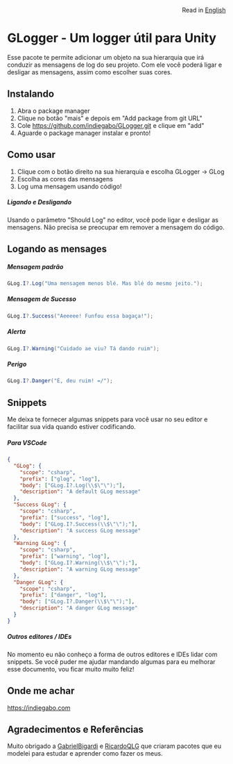 <p align="right">
  Read in <a href="https://github.com/indiegabo/rela3">English</a>
</p>

# GLogger - Um logger útil para Unity

Esse pacote te permite adicionar um objeto na sua hierarquia que irá conduzir as mensagens de log do seu projeto. Com ele você poderá ligar e desligar as mensagens, assim como escolher suas cores.

## Instalando

1. Abra o package manager
2. Clique no botão "mais" e depois em "Add package from git URL"
3. Cole https://github.com/indiegabo/GLogger.git e clique em "add"
4. Aguarde o package manager instalar e pronto!

## Como usar

1. Clique com o botão direito na sua hierarquia e escolha GLogger -> GLog
2. Escolha as cores das mensagens
3. Log uma mensagem usando código!

##### Ligando e Desligando

Usando o parâmetro "Should Log" no editor, você pode ligar e desligar as mensagens. Não precisa se preocupar em remover a mensagem do código.

## Logando as mensages

##### Mensagem padrão

```csharp
GLog.I?.Log("Uma mensagem menos blé. Mas blé do mesmo jeito.");
```

##### Mensagem de Sucesso

```csharp
GLog.I?.Success("Aeeeee! Funfou essa bagaça!");
```

##### Alerta

```csharp
GLog.I?.Warning("Cuidado ae viu? Tá dando ruim");
```

##### Perigo

```csharp
GLog.I?.Danger("É, deu ruim! =/");
```

## Snippets

Me deixa te fornecer algumas snippets para você usar no seu editor e facilitar sua vida quando estiver codificando.

##### Para VSCode

```json
{
  "GLog": {
    "scope": "csharp",
    "prefix": ["glog", "log"],
    "body": ["GLog.I?.Log(\\$\"\");"],
    "description": "A default GLog message"
  },
  "Success GLog": {
    "scope": "csharp",
    "prefix": ["success", "log"],
    "body": ["GLog.I?.Success(\\$\"\");"],
    "description": "A success GLog message"
  },
  "Warning GLog": {
    "scope": "csharp",
    "prefix": ["warning", "log"],
    "body": ["GLog.I?.Warning(\\$\"\");"],
    "description": "A warning GLog message"
  },
  "Danger GLog": {
    "scope": "csharp",
    "prefix": ["danger", "log"],
    "body": ["GLog.I?.Danger(\\$\"\");"],
    "description": "A danger GLog message"
  }
}
```

##### Outros editores / IDEs

No momento eu não conheço a forma de outros editores e IDEs lidar com snippets. Se você puder me ajudar mandando algumas para eu melhorar esse documento, vou ficar muito muito feliz!

## Onde me achar

https://indiegabo.com

## Agradecimentos e Referências

Muito obrigado a [GabrielBigardi](https://github.com/GabrielBigardi) e [RicardoQLG](https://github.com/RicardoQLG) que criaram pacotes que eu modelei para estudar e aprender como fazer os meus.
